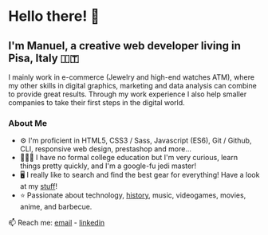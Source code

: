 # Hello there! 👋
## I'm Manuel, a creative web developer living in Pisa, Italy 🇮🇹

I mainly work in e-commerce (Jewelry and high-end watches ATM), where my other skills in digital graphics, marketing and data analysis can combine to provide great results. Through my work experience I also help smaller companies to take their first steps in the digital world.

### About Me
- ⚙️ I'm proficient in HTML5, CSS3 / Sass, Javascript (ES6), Git / Github, CLI, responsive web design, prestashop and more...
- 👨🏻‍💻 I have no formal college education but I'm very curious, learn things pretty quickly, and I'm a google-fu jedi master!
- 🖥 I really like to search and find the best gear for everything! Have a look at my [stuff]()!
- ⭐️ Passionate about technology, [history](https://history.stackexchange.com/users/38501/viralk), music, videogames, movies, anime, and barbecue.

📫 Reach me: [email](mailto:manuel.coiai@gmail.com) - [linkedin](https://www.linkedin.com/in/manuelcoiai/)
